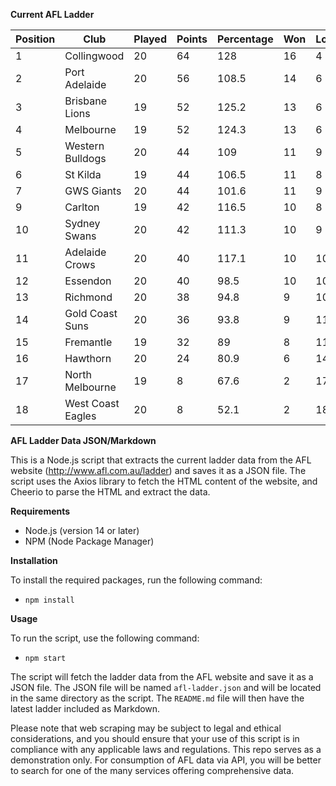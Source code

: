 **Current AFL Ladder**

| Position | Club | Played | Points | Percentage | Won | Lost | Drawn | PF | PA |
| -------- | ---- | ------ | ------ | ---------- | --- | ---- | ----- | -- | -- |
| 1 | Collingwood | 20 | 64 | 128 | 16 | 4 | 0 | 1832 | 1431 |
| 2 | Port Adelaide | 20 | 56 | 108.5 | 14 | 6 | 0 | 1845 | 1700 |
| 3 | Brisbane Lions | 19 | 52 | 125.2 | 13 | 6 | 0 | 1808 | 1444 |
| 4 | Melbourne | 19 | 52 | 124.3 | 13 | 6 | 0 | 1756 | 1413 |
| 5 | Western Bulldogs | 20 | 44 | 109 | 11 | 9 | 0 | 1666 | 1528 |
| 6 | St Kilda | 19 | 44 | 106.5 | 11 | 8 | 0 | 1480 | 1390 |
| 7 | GWS Giants | 20 | 44 | 101.6 | 11 | 9 | 0 | 1666 | 1640 |
| 9 | Carlton | 19 | 42 | 116.5 | 10 | 8 | 1 | 1625 | 1395 |
| 10 | Sydney Swans | 20 | 42 | 111.3 | 10 | 9 | 1 | 1806 | 1623 |
| 11 | Adelaide Crows | 20 | 40 | 117.1 | 10 | 10 | 0 | 1904 | 1626 |
| 12 | Essendon | 20 | 40 | 98.5 | 10 | 10 | 0 | 1685 | 1710 |
| 13 | Richmond | 20 | 38 | 94.8 | 9 | 10 | 1 | 1635 | 1724 |
| 14 | Gold Coast Suns | 20 | 36 | 93.8 | 9 | 11 | 0 | 1565 | 1669 |
| 15 | Fremantle | 19 | 32 | 89 | 8 | 11 | 0 | 1476 | 1658 |
| 16 | Hawthorn | 20 | 24 | 80.9 | 6 | 14 | 0 | 1503 | 1857 |
| 17 | North Melbourne | 19 | 8 | 67.6 | 2 | 17 | 0 | 1305 | 1931 |
| 18 | West Coast Eagles | 20 | 8 | 52.1 | 2 | 18 | 0 | 1215 | 2332 |

**AFL Ladder Data JSON/Markdown**

This is a Node.js script that extracts the current ladder data from the AFL website (http://www.afl.com.au/ladder) and saves it as a JSON file. The script uses the Axios library to fetch the HTML content of the website, and Cheerio to parse the HTML and extract the data.

**Requirements**

- Node.js (version 14 or later)
- NPM (Node Package Manager)

**Installation**

To install the required packages, run the following command:

 - `npm install`

**Usage**

To run the script, use the following command:

 - `npm start`

The script will fetch the ladder data from the AFL website and save it as a JSON file. The JSON file will be named `afl-ladder.json` and will be located in the same directory as the script. The `README.md` file will then have the latest ladder included as Markdown.

Please note that web scraping may be subject to legal and ethical considerations, and you should ensure that your use of this script is in compliance with any applicable laws and regulations. This repo serves as a demonstration only. For consumption of AFL data via API, you will be better to search for one of the many services offering comprehensive data.
